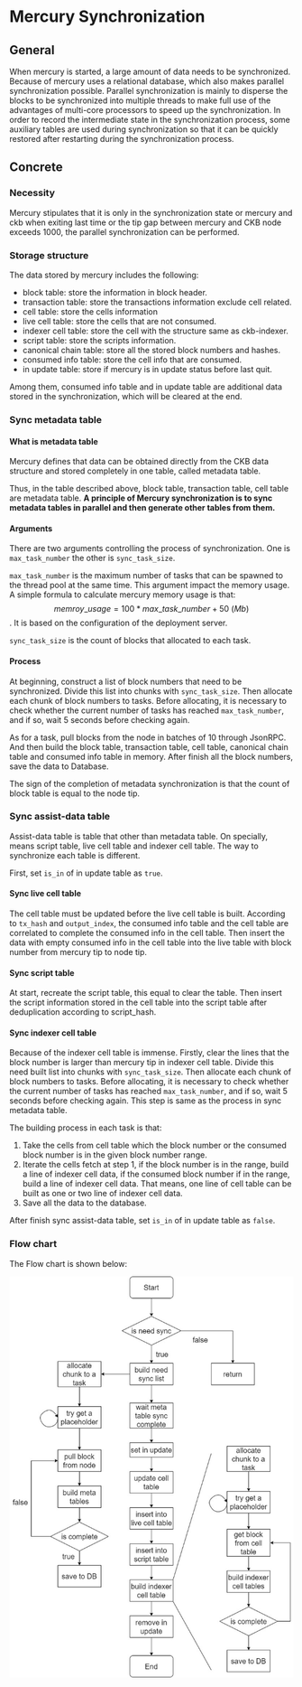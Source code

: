 # Mercury Synchronization

## General

When mercury is started, a large amount of data needs to be synchronized. Because of mercury uses a relational database, which also makes parallel synchronization possible. Parallel synchronization is mainly to disperse the blocks to be synchronized into multiple threads to make full use of the advantages of multi-core processors to speed up the synchronization. In order to record the intermediate state in the synchronization process, some auxiliary tables are used during synchronization so that it can be quickly restored after restarting during the synchronization process.

## Concrete

### Necessity

Mercury stipulates that it is only in the synchronization state or mercury and ckb when exiting last time or the tip gap between mercury and CKB node exceeds 1000, the parallel synchronization can be performed.

### Storage structure

The data stored by mercury includes the following:

* block table: store the information in block header.
* transaction table: store the transactions information exclude cell related.
* cell table: store the cells information
* live cell table: store the cells that are not consumed.
* indexer cell table: store the cell with the structure same as ckb-indexer.
* script  table: store the scripts information.
* canonical chain table: store all the stored block numbers and hashes.
* consumed info table: store the cell info that are consumed.
* in update table: store if mercury is in update status before last quit.

Among them, consumed info table and in update table are additional data stored in the synchronization, which will be cleared at the end.

### Sync metadata table

#### What is metadata table

Mercury defines that data can be obtained directly from the CKB data structure and stored completely in one table, called metadata table. 

Thus, in the table described above, block table, transaction table, cell table are metadata table. **A principle of Mercury synchronization is to sync metadata tables in parallel and then generate other tables from them.** 

#### Arguments

There are two arguments controlling the process of synchronization. One is `max_task_number` the other is `sync_task_size`.

`max_task_number` is the maximum number of tasks that can be spawned to the thread pool at the same time. This argument impact the memory usage. A simple formula to calculate mercury memory usage is that:  $$memroy\_usage = 100 * max\_task\_number + 50\ (Mb)$$. It is based on the configuration of the deployment server.

`sync_task_size` is the count of blocks that allocated to each task. 

#### Process

At beginning, construct a list of block numbers that need to be synchronized. Divide this list into chunks with `sync_task_size`. Then allocate each chunk of block numbers to tasks. Before allocating, it is necessary to check whether the current number of tasks has reached `max_task_number`, and if so, wait 5 seconds before checking again.

As for a task, pull blocks from the node in batches of 10 through JsonRPC. And then build the block table, transaction table, cell table, canonical chain table and consumed info table in memory. After finish all the block numbers, save the data to Database.

The sign of the completion of metadata synchronization is that the count of block table is equal to the node tip.

### Sync assist-data table

Assist-data table is table that other than metadata table. On specially, means script table, live cell table and indexer cell table. The way to synchronize each table is different.

First, set `is_in` of in update table as `true`.

#### Sync live cell table

The cell table must be updated before the live cell table is built. According to `tx_hash` and `output_index`, the consumed info table and the cell table are correlated to complete the consumed info in the cell table. Then insert the data with empty consumed info in the cell table into the live table with block number from mercury tip to node tip.

#### Sync script table

At start, recreate the script table, this equal to clear the table. Then insert the script information stored in the cell table into the script table after deduplication according to script_hash.

#### Sync indexer cell table

Because of the indexer cell table is immense. Firstly, clear the lines that the block number is larger than mercury tip in indexer cell table. Divide this need built list into chunks with `sync_task_size`. Then allocate each chunk of block numbers to tasks. Before allocating, it is necessary to check whether the current number of tasks has reached `max_task_number`, and if so, wait 5 seconds before checking again. This step is same as the process in sync metadata table.

The building process in each task is that:

1. Take the cells from cell table which the block number or the consumed block number is in the given block number range.
2. Iterate the cells fetch at step 1, if the block number is in the range, build a line of indexer cell data, if the consumed block number if in the range, build a line of indexer cell data. That means, one line of cell table can be built as one or two line of indexer cell data.
3. Save all the data to the database.

After finish sync assist-data table, set `is_in` of in update table as `false`.

### Flow chart

The Flow chart is shown below:

![flow_chart](../../docs/assets/sync_flow.jpg)
